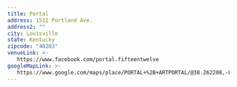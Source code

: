 ```yaml
---
title: Portal
address: 1512 Portland Ave.
address2: ""
city: Louisville
state: Kentucky
zipcode: "40203"
venueLink: >-
   https://www.facebook.com/portal.fifteentwelve
googleMapLink: >-
   https://www.google.com/maps/place/PORTAL+%2B+ARTPORTAL/@38.262208,-85.7752321,15z/data=!4m2!3m1!1s0x0:0x54c0e8a32b0c15ac?sa=X&ved=1t:2428&ictx=111
---
```

